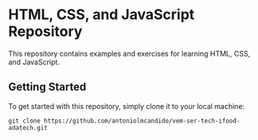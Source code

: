 # HTML, CSS, and JavaScript Repository

This repository contains examples and exercises for learning HTML, CSS, and JavaScript.

## Getting Started

To get started with this repository, simply clone it to your local machine:

```
git clone https://github.com/antoniolmcandido/vem-ser-tech-ifood-adatech.git
```
